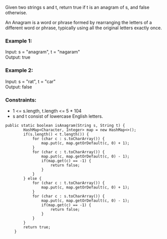 Given two strings s and t, return true if t is an anagram of s, and false otherwise.

An Anagram is a word or phrase formed by rearranging the letters of a different word or phrase, typically using all the original letters exactly once.

### Example 1:
Input: s = "anagram", t = "nagaram" <br>
Output: true

### Example 2:
Input: s = "rat", t = "car" <br>
Output: false

### Constraints:
- 1 <= s.length, t.length <= 5 * 104
- s and t consist of lowercase English letters.

```
public static boolean isAnagram(String s, String t) {
		HashMap<Character, Integer> map = new HashMap<>();
		if(s.length() < t.length()) {
			for (char c : s.toCharArray()) {
				map.put(c, map.getOrDefault(c, 0) + 1);
			}	
			for (char c : t.toCharArray()) {
				map.put(c, map.getOrDefault(c, 0) - 1);
				if(map.get(c) == -1) {
					return false;
				}
			}
		} else {
			for (char c : t.toCharArray()) {
				map.put(c, map.getOrDefault(c, 0) + 1);
			}	
			for (char c : s.toCharArray()) {
				map.put(c, map.getOrDefault(c, 0) - 1);
				if(map.get(c) == -1) {
					return false;
				}
			}
		}
		return true;
	}
```
